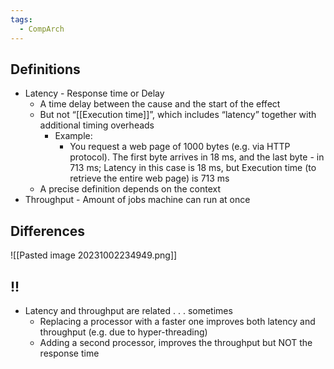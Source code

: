 ```yaml
---
tags:
  - CompArch
---
```

## Definitions
- Latency - Response time or Delay
	- A time delay between the cause and the start of the effect
	- But not “[[Execution time]]”, which includes “latency” together with additional timing overheads
		- Example:
			- You request a web page of 1000 bytes (e.g. via HTTP protocol). The first byte arrives in 18 ms, and the last byte - in 713 ms; Latency in this case is 18 ms, but Execution time (to retrieve the entire web page) is 713 ms
	- A precise definition depends on the context
- Throughput - Amount of jobs machine can run at once
## Differences 
![[Pasted image 20231002234949.png]]
## !! 
- Latency and throughput are related . . . sometimes
	- Replacing a processor with a faster one improves both latency and throughput (e.g. due to hyper-threading)
	- Adding a second processor, improves the throughput but NOT the response time
